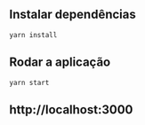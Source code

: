 
## Instalar dependências
```
yarn install
```
## Rodar a aplicação
```
yarn start
```

## http://localhost:3000
